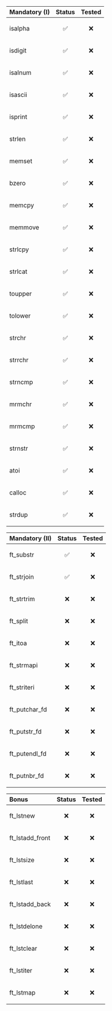 | Mandatory (I) | Status     | Tested     |
| :-------- | :------- | :------- |
| isalpha | <p align="center">✅</p> | <p align="center">❌</p> |
| isdigit | <p align="center">✅</p> | <p align="center">❌</p> |
| isalnum | <p align="center">✅</p> | <p align="center">❌</p> |
| isascii | <p align="center">✅</p> | <p align="center">❌</p> |
| isprint | <p align="center">✅</p> | <p align="center">❌</p> |
| strlen | <p align="center">✅</p> | <p align="center">❌</p> |
| memset | <p align="center">✅</p> | <p align="center">❌</p> |
| bzero | <p align="center">✅</p> | <p align="center">❌</p> |
| memcpy | <p align="center">✅</p> | <p align="center">❌</p> |
| memmove | <p align="center">✅</p> | <p align="center">❌</p> |
| strlcpy | <p align="center">✅</p> | <p align="center">❌</p> |
| strlcat | <p align="center">✅</p> | <p align="center">❌</p> |
| toupper | <p align="center">✅</p> | <p align="center">❌</p> |
| tolower | <p align="center">✅</p> | <p align="center">❌</p> |
| strchr | <p align="center">✅</p> | <p align="center">❌</p> |
| strrchr | <p align="center">✅</p> | <p align="center">❌</p> |
| strncmp | <p align="center">✅</p> | <p align="center">❌</p> |
| mrmchr | <p align="center">✅</p> | <p align="center">❌</p> |
| mrmcmp | <p align="center">✅</p> | <p align="center">❌</p> |
| strnstr | <p align="center">✅</p> | <p align="center">❌</p> |
| atoi | <p align="center">✅</p> | <p align="center">❌</p> |
| calloc | <p align="center">✅</p> | <p align="center">❌</p> |
| strdup | <p align="center">✅</p> | <p align="center">❌</p> |

| Mandatory (II) | Status     | Tested     |
| :-------- | :------- | :------- |
| ft_substr | <p align="center">✅</p> | <p align="center">❌</p> |
| ft_strjoin | <p align="center">✅</p> | <p align="center">❌</p> |
| ft_strtrim | <p align="center">❌</p> | <p align="center">❌</p> |
| ft_split | <p align="center">❌</p> | <p align="center">❌</p> |
| ft_itoa | <p align="center">❌</p> | <p align="center">❌</p> |
| ft_strmapi | <p align="center">❌</p> | <p align="center">❌</p> |
| ft_striteri | <p align="center">❌</p> | <p align="center">❌</p> |
| ft_putchar_fd | <p align="center">❌</p> | <p align="center">❌</p> |
| ft_putstr_fd | <p align="center">❌</p> | <p align="center">❌</p> |
| ft_putendl_fd | <p align="center">❌</p> | <p align="center">❌</p> |
| ft_putnbr_fd | <p align="center">❌</p> | <p align="center">❌</p> |

| Bonus | Status     | Tested     |
| :-------- | :------- | :------- |
| ft_lstnew | <p align="center">❌</p> | <p align="center">❌</p> |
| ft_lstadd_front | <p align="center">❌</p> | <p align="center">❌</p> |
| ft_lstsize | <p align="center">❌</p> | <p align="center">❌</p> |
| ft_lstlast | <p align="center">❌</p> | <p align="center">❌</p> |
| ft_lstadd_back | <p align="center">❌</p> | <p align="center">❌</p> |
| ft_lstdelone | <p align="center">❌</p> | <p align="center">❌</p> |
| ft_lstclear | <p align="center">❌</p> | <p align="center">❌</p> |
| ft_lstiter | <p align="center">❌</p> | <p align="center">❌</p> |
| ft_lstmap | <p align="center">❌</p> | <p align="center">❌</p> |
